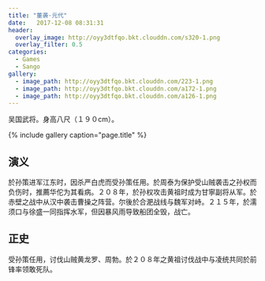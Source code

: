 ```yaml
---
title: "董袭·元代"
date:   2017-12-08 08:31:31
header:
  overlay_image: http://oyy3dtfqo.bkt.clouddn.com/s320-1.png
  overlay_filter: 0.5
categories:
  - Games
  - Sango
gallery:
  - image_path: http://oyy3dtfqo.bkt.clouddn.com/223-1.png
  - image_path: http://oyy3dtfqo.bkt.clouddn.com/a172-1.png
  - image_path: http://oyy3dtfqo.bkt.clouddn.com/a126-1.png
---
```


吴国武将。身高八尺（１９０cm）。

{% include gallery caption="page.title" %}

## 演义

於孙策进军江东时，因杀严白虎而受孙策任用。於周泰为保护受山贼袭击之孙权而负伤时，推薦华佗为其看病。２０８年，於孙权攻击黄祖时成为甘寧副将从军。於赤壁之战中从汉中袭击曹操之阵营。尔後於合淝战线与魏军对峙。２１５年，於濡须口与徐盛一同指挥水军，但因暴风雨导致船团全毁，战亡。

## 正史

受孙策任用，讨伐山贼黄龙罗、周勃。於２０８年之黄祖讨伐战中与凌统共同於前锋率领敢死队。